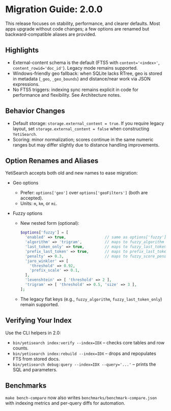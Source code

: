 # Migration Guide: 2.0.0

This release focuses on stability, performance, and clearer defaults. Most apps upgrade without code changes; a few options are renamed but backward-compatible aliases are provided.

## Highlights
- External-content schema is the default (FTS5 with `content='<index>'`, `content_rowid='doc_id'`). Legacy mode remains supported.
- Windows-friendly geo fallback: when SQLite lacks RTree, geo is stored in metadata (`_geo`, `_geo_bounds`) and distance/near work via JSON expressions.
- No FTS5 triggers: indexing sync remains explicit in code for performance and flexibility. See Architecture notes.

## Behavior Changes
- Default storage: `storage.external_content = true`. If you require legacy layout, set `storage.external_content = false` when constructing `YetiSearch`.
- Scoring: minor normalization; scores continue in the same numeric ranges but may differ slightly due to distance handling improvements.

## Option Renames and Aliases
YetiSearch accepts both old and new names to ease migration:

- Geo options
  - Prefer: `options['geo']` over `options['geoFilters']` (both are accepted).
  - Units: `m`, `km`, or `mi`.

- Fuzzy options
  - New nested form (optional):
    ```php
    $options['fuzzy'] = [
      'enabled' => true,                 // same as options['fuzzy'] = true
      'algorithm' => 'trigram',          // maps to fuzzy_algorithm
      'last_token_only' => true,         // maps to fuzzy_last_token_only
      'prefix_last_token' => true,       // maps to prefix_last_token
      'penalty' => 0.3,                  // maps to fuzzy_score_penalty
      'jaro_winkler' => [
        'threshold' => 0.92,
        'prefix_scale' => 0.1,
      ],
      'levenshtein' => [ 'threshold' => 2 ],
      'trigram' => [ 'threshold' => 0.5, 'size' => 3 ],
    ];
    ```
  - The legacy flat keys (e.g., `fuzzy_algorithm`, `fuzzy_last_token_only`) remain supported.

## Verifying Your Index
Use the CLI helpers in 2.0:
- `bin/yetisearch index:verify --index=IDX` – checks core tables and row counts.
- `bin/yetisearch index:rebuild --index=IDX` – drops and repopulates FTS from stored docs.
- `bin/yetisearch debug:query --index=IDX --query='...'` – prints the SQL and parameters.

## Benchmarks
`make bench-compare` now also writes `benchmarks/benchmark-compare.json` with indexing metrics and per-query diffs for automation.

